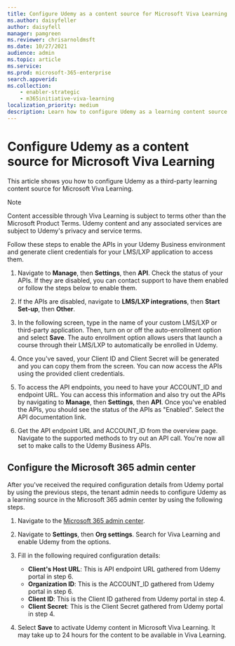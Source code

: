 ```yaml
---
title: Configure Udemy as a content source for Microsoft Viva Learning
ms.author: daisyfeller
author: daisyfell
manager: pamgreen
ms.reviewer: chrisarnoldmsft
ms.date: 10/27/2021
audience: admin
ms.topic: article
ms.service: 
ms.prod: microsoft-365-enterprise
search.appverid: 
ms.collection: 
    - enabler-strategic
    - m365initiative-viva-learning
localization_priority: medium
description: Learn how to configure Udemy as a learning content source for Microsoft Viva Learning.
---
```


# Configure Udemy as a content source for Microsoft Viva Learning

This article shows you how to configure Udemy as a third-party learning content source for Microsoft Viva Learning.

>[!NOTE]
>Content accessible through Viva Learning is subject to terms other than the Microsoft Product Terms. Udemy content and any associated services are subject to Udemy's privacy and service terms.

Follow these steps to enable the APIs in your Udemy Business environment and generate client credentials for your LMS/LXP application to access them.

1. Navigate to **Manage**, then **Settings**, then **API**. Check the status of your APIs. If they are disabled, you can contact support to have them enabled or follow the steps below to enable them.

2. If the APIs are disabled, navigate to **LMS/LXP integrations**, then **Start Set-up**, then **Other**.

3. In the following screen, type in the name of your custom LMS/LXP or third-party application. Then, turn on or off the auto-enrollment option and select **Save**. The auto enrollment option allows users that launch a course through their LMS/LXP to automatically be enrolled in Udemy.

4. Once you've saved, your Client ID and Client Secret will be generated and you can copy them from the screen. You can now access the APIs using the provided client credentials.

5. To access the API endpoints, you need to have your ACCOUNT_ID and endpoint URL. You can access this information and also try out the APIs by navigating to **Manage**, then **Settings**, then **API**. Once you've enabled the APIs, you should see the status of the APIs as "Enabled". Select the API documentation link.

6. Get the API endpoint URL and ACCOUNT_ID from the overview page. Navigate to the supported methods to try out an API call. You're now all set to make calls to the Udemy Business APIs.

## Configure the Microsoft 365 admin center

After you've received the required configuration details from Udemy portal by using the previous steps, the tenant admin needs to configure Udemy as a learning source in the Microsoft 365 admin center by using the following steps.

1. Navigate to the [Microsoft 365 admin center](https://admin.microsoft.com).

2. Navigate to **Settings**, then **Org settings**. Search for Viva Learning and enable Udemy from the options.

3. Fill in the following required configuration details:

    - **Client's Host URL**: This is API endpoint URL gathered from Udemy portal in step 6.
    - **Organization ID**: This is the ACCOUNT_ID gathered from Udemy portal in step 6.
    - **Client ID**: This is the Client ID gathered from Udemy portal in step 4.
    - **Client Secret**: This is the Client Secret gathered from Udemy portal in step 4.

4. Select **Save** to activate Udemy content in Microsoft Viva Learning. It may take up to 24 hours for the content to be available in Viva Learning.
